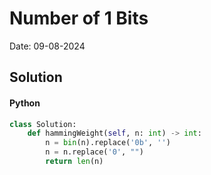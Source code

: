 
# Number of 1 Bits

Date: 09-08-2024

## Solution
#### Python
```python
class Solution:
    def hammingWeight(self, n: int) -> int:
        n = bin(n).replace('0b', '')
        n = n.replace('0', "")
        return len(n)
```
        
